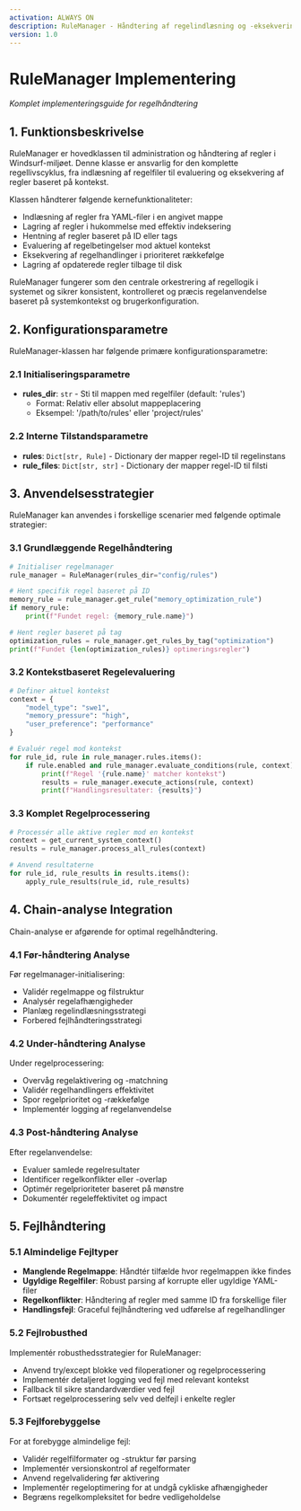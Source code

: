 ```yaml
---
activation: ALWAYS ON
description: RuleManager - Håndtering af regelindlæsning og -eksekvering
version: 1.0
---
```


# RuleManager Implementering
*Komplet implementeringsguide for regelhåndtering*

## 1. Funktionsbeskrivelse
RuleManager er hovedklassen til administration og håndtering af regler i Windsurf-miljøet. Denne klasse er ansvarlig for den komplette regellivscyklus, fra indlæsning af regelfiler til evaluering og eksekvering af regler baseret på kontekst.

Klassen håndterer følgende kernefunktionaliteter:
- Indlæsning af regler fra YAML-filer i en angivet mappe
- Lagring af regler i hukommelse med effektiv indeksering
- Hentning af regler baseret på ID eller tags
- Evaluering af regelbetingelser mod aktuel kontekst
- Eksekvering af regelhandlinger i prioriteret rækkefølge
- Lagring af opdaterede regler tilbage til disk

RuleManager fungerer som den centrale orkestrering af regellogik i systemet og sikrer konsistent, kontrolleret og præcis regelanvendelse baseret på systemkontekst og brugerkonfiguration.

## 2. Konfigurationsparametre
RuleManager-klassen har følgende primære konfigurationsparametre:

### 2.1 Initialiseringsparametre
- **rules_dir**: `str` - Sti til mappen med regelfiler (default: 'rules')
  - Format: Relativ eller absolut mappeplacering
  - Eksempel: '/path/to/rules' eller 'project/rules'

### 2.2 Interne Tilstandsparametre
- **rules**: `Dict[str, Rule]` - Dictionary der mapper regel-ID til regelinstans
- **rule_files**: `Dict[str, str]` - Dictionary der mapper regel-ID til filsti

## 3. Anvendelsesstrategier
RuleManager kan anvendes i forskellige scenarier med følgende optimale strategier:

### 3.1 Grundlæggende Regelhåndtering
```python
# Initialiser regelmanager
rule_manager = RuleManager(rules_dir="config/rules")

# Hent specifik regel baseret på ID
memory_rule = rule_manager.get_rule("memory_optimization_rule")
if memory_rule:
    print(f"Fundet regel: {memory_rule.name}")

# Hent regler baseret på tag
optimization_rules = rule_manager.get_rules_by_tag("optimization")
print(f"Fundet {len(optimization_rules)} optimeringsregler")
```

### 3.2 Kontekstbaseret Regelevaluering
```python
# Definer aktuel kontekst
context = {
    "model_type": "swe1",
    "memory_pressure": "high",
    "user_preference": "performance"
}

# Evaluér regel mod kontekst
for rule_id, rule in rule_manager.rules.items():
    if rule.enabled and rule_manager.evaluate_conditions(rule, context):
        print(f"Regel '{rule.name}' matcher kontekst")
        results = rule_manager.execute_actions(rule, context)
        print(f"Handlingsresultater: {results}")
```

### 3.3 Komplet Regelprocessering
```python
# Processér alle aktive regler mod en kontekst
context = get_current_system_context()
results = rule_manager.process_all_rules(context)

# Anvend resultaterne
for rule_id, rule_results in results.items():
    apply_rule_results(rule_id, rule_results)
```

## 4. Chain-analyse Integration
Chain-analyse er afgørende for optimal regelhåndtering.

### 4.1 Før-håndtering Analyse
Før regelmanager-initialisering:
- Validér regelmappe og filstruktur
- Analysér regelafhængigheder
- Planlæg regelindlæsningsstrategi
- Forbered fejlhåndteringsstrategi

### 4.2 Under-håndtering Analyse
Under regelprocessering:
- Overvåg regelaktivering og -matchning
- Validér regelhandlingers effektivitet
- Spor regelprioritet og -rækkefølge
- Implementér logging af regelanvendelse

### 4.3 Post-håndtering Analyse
Efter regelanvendelse:
- Evaluer samlede regelresultater
- Identificer regelkonflikter eller -overlap
- Optimér regelprioriteter baseret på mønstre
- Dokumentér regeleffektivitet og impact

## 5. Fejlhåndtering

### 5.1 Almindelige Fejltyper
- **Manglende Regelmappe**: Håndtér tilfælde hvor regelmappen ikke findes
- **Ugyldige Regelfiler**: Robust parsing af korrupte eller ugyldige YAML-filer
- **Regelkonflikter**: Håndtering af regler med samme ID fra forskellige filer
- **Handlingsfejl**: Graceful fejlhåndtering ved udførelse af regelhandlinger

### 5.2 Fejlrobusthed
Implementér robusthedsstrategier for RuleManager:
- Anvend try/except blokke ved filoperationer og regelprocessering
- Implementér detaljeret logging ved fejl med relevant kontekst
- Fallback til sikre standardværdier ved fejl
- Fortsæt regelprocessering selv ved delfejl i enkelte regler

### 5.3 Fejlforebyggelse
For at forebygge almindelige fejl:
- Validér regelfilformater og -struktur før parsing
- Implementér versionskontrol af regelformater
- Anvend regelvalidering før aktivering
- Implementér regeloptimering for at undgå cykliske afhængigheder
- Begræns regelkompleksitet for bedre vedligeholdelse
